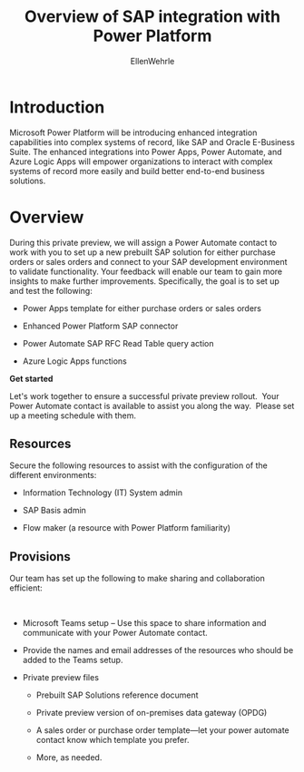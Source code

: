 ﻿---
title: Overview of SAP integration with Power Platform
description: Learn about the SAP integration with Power Platform, and the capabilities of the SAP connector working with Power Automate.
services: ''
suite: flow
documentationcenter: na
author: EllenWehrle
manager: jongilman
editor: ''
tags: ''
ms.devlang: na
ms.subservice: cloud-flow
ms.topic: article
ms.tgt_pltfrm: na
ms.workload: na
ms.date: 09/19/2022
ms.author: ellenwehrle
search.app: 
  - Flow
search.audienceType: 
  - flowmaker
  - enduser
---

# Introduction

Microsoft Power Platform will be introducing enhanced integration capabilities into complex systems of record, like SAP and Oracle E-Business Suite. The enhanced integrations into Power Apps, Power Automate, and Azure Logic Apps will empower organizations to interact with complex systems of record more easily and build better end-to-end business solutions.

# Overview

During this private preview, we will assign a Power Automate contact to work with you to set up a new prebuilt SAP solution for either purchase orders or sales orders and connect to your SAP development environment to validate functionality. Your feedback will enable our team to gain more insights to make further improvements. Specifically, the goal is to set up and test the following:

-   Power Apps template for either purchase orders or sales orders

-   Enhanced Power Platform SAP connector

-   Power Automate SAP RFC Read Table query action

-   Azure Logic Apps functions

**Get started**

Let's work together to ensure a successful private preview rollout.  Your Power Automate contact is available to assist you along the way.  Please set up a meeting schedule with them.

## Resources 

Secure the following resources to assist with the configuration of the different environments: 

-   Information Technology (IT) System admin 

-   SAP Basis admin 

-   Flow maker (a resource with Power Platform familiarity) 

## Provisions

Our team has set up the following to make sharing and collaboration efficient:

 

-   Microsoft Teams setup – Use this space to share information and communicate with your Power Automate contact.  

-   Provide the names and email addresses of the resources who should be added to the Teams setup. 

-   Private preview files 

    -   Prebuilt SAP Solutions reference document 

    -   Private preview version of on-premises data gateway (OPDG) 

    -   A sales order or purchase order template—let your power automate contact know which template you prefer. 

    -   More, as needed. 

